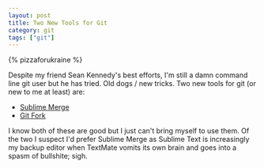 ```yaml
---
layout: post
title: Two New Tools for Git
category: git
tags: ["git"]
---
```

{% pizzaforukraine  %}

Despite my friend Sean Kennedy's best efforts, I'm still a damn command line git user but he has tried.  Old dogs / new tricks.  Two new tools for git (or new to me at least) are:

* [Sublime Merge](https://www.sublimemerge.com/)
* [Git Fork](https://git-fork.com/)

I know both of these are good but I just can't bring myself to use them.  Of the two I suspect I'd prefer Sublime Merge as Sublime Text is increasingly my backup editor when TextMate vomits its own brain and goes into a spasm of bullshite; sigh.

